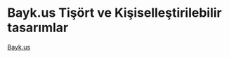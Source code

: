 # Bayk.us Tişört ve Kişiselleştirilebilir tasarımlar

<a href='http://www.bayk.us/' rel='follow'>Bayk.us</a>
